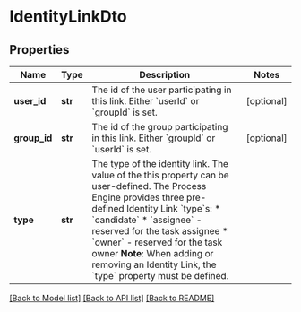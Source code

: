 # IdentityLinkDto

## Properties
Name | Type | Description | Notes
------------ | ------------- | ------------- | -------------
**user_id** | **str** | The id of the user participating in this link. Either &#x60;userId&#x60; or &#x60;groupId&#x60; is set. | [optional] 
**group_id** | **str** | The id of the group participating in this link. Either &#x60;groupId&#x60; or &#x60;userId&#x60; is set. | [optional] 
**type** | **str** | The type of the identity link. The value of the this property can be user-defined. The Process Engine provides three pre-defined Identity Link &#x60;type&#x60;s:  * &#x60;candidate&#x60; * &#x60;assignee&#x60; - reserved for the task assignee * &#x60;owner&#x60; - reserved for the task owner  **Note**: When adding or removing an Identity Link, the &#x60;type&#x60; property must be defined. | 

[[Back to Model list]](../README.md#documentation-for-models) [[Back to API list]](../README.md#documentation-for-api-endpoints) [[Back to README]](../README.md)


